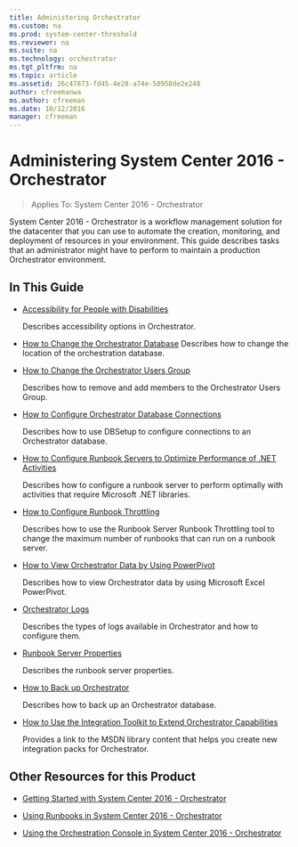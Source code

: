 ```yaml
---
title: Administering Orchestrator
ms.custom: na
ms.prod: system-center-threshold
ms.reviewer: na
ms.suite: na
ms.technology: orchestrator
ms.tgt_pltfrm: na
ms.topic: article
ms.assetid: 26c47873-fd45-4e28-a74e-58958de2e248
author: cfreemanwa
ms.author: cfreeman
ms.date: 10/12/2016
manager: cfreeman
---
```

# Administering System Center 2016 - Orchestrator

> Applies To: System Center 2016 - Orchestrator

System Center 2016 - Orchestrator is a workflow management solution for the datacenter that you can use to automate the creation, monitoring, and deployment of resources in your environment. This guide describes tasks that an administrator might have to perform to maintain a production Orchestrator environment.

## In This Guide

-   [Accessibility for People with Disabilities](../manage/accessibility-for-people-with-disabilities.md)

    Describes accessibility options in Orchestrator.

-   [How to Change the Orchestrator Database](../../orchestrator/how-to-change-the-orchestrator-database.md)
    Describes how to change the location of the orchestration database.

-   [How to Change the Orchestrator Users Group](../manage/how-to-change-the-orchestrator-users-group.md)

    Describes how to remove and add members to the Orchestrator Users Group.

-   [How to Configure Orchestrator Database Connections](../../orchestrator/how-to-configure-orchestrator-database-connections.md)

    Describes how to use DBSetup to configure connections to an Orchestrator database.

-   [How to Configure Runbook Servers to Optimize Performance of  .NET Activities](../manage/how-to-configure-runbook-servers-to-optimize-performance-of--.net-activities.md)

    Describes how to configure a runbook server to perform optimally with activities that require Microsoft .NET libraries.

-   [How to Configure Runbook Throttling](../../orchestrator/how-to-configure-runbook-throttling.md)

    Describes how to use the Runbook Server Runbook Throttling tool to change the maximum number of runbooks that can run on a runbook server.

-   [How to View Orchestrator Data by Using PowerPivot](../manage/how-to-view-orchestrator-data-by-using-powerpivot.md)

    Describes how to view Orchestrator data by using Microsoft Excel PowerPivot.

-   [Orchestrator Logs](../get-started/orchestrator-logs.md)

    Describes the types of logs available in Orchestrator and how to configure them.

-   [Runbook Server Properties](../get-started/runbook-server-properties.md)

    Describes the runbook server properties.

-   [How to Back up Orchestrator](../manage/how-to-back-up-orchestrator.md)

    Describes how to back up an Orchestrator database.

-   [How to Use the Integration Toolkit to Extend Orchestrator Capabilities](../../orchestrator/how-to-use-the-integration-toolkit-to-extend-orchestrator-capabilities.md)

    Provides a link to the MSDN library content that helps you create new integration packs for Orchestrator.

## Other Resources for this Product

-   [Getting Started with System Center 2016 - Orchestrator](../get-started/get-started-with-orchestrator.md)

-   [Using Runbooks in System Center 2016 - Orchestrator](../get-started/using-runbooks.md)

-   [Using the Orchestration Console in System Center 2016 - Orchestrator](../get-started/using-the-console.md)
